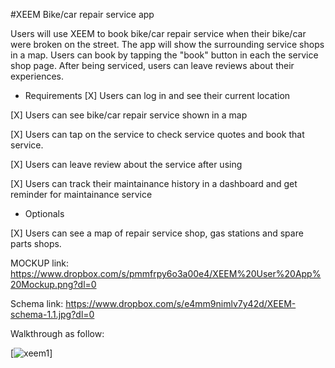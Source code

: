 #XEEM
Bike/car repair service app

Users will use XEEM to book bike/car repair service when their bike/car were broken on the street. The app will show the surrounding service shops in a map. Users can book by tapping the "book" button in each the service shop page. After being serviced, users can leave reviews about their experiences.

* Requirements
[X] Users can log in and see their current location

[X] Users can see bike/car repair service shown in a map

[X] Users can tap on the service to check service quotes and book that service.

[X] Users can leave review about the service after using 

[X] Users can track their maintainance history in a dashboard and get reminder for maintainance service


* Optionals

[X] Users can see a map of repair service shop, gas stations and spare parts shops.

MOCKUP link: https://www.dropbox.com/s/pmmfrpy6o3a00e4/XEEM%20User%20App%20Mockup.png?dl=0

Schema link: https://www.dropbox.com/s/e4mm9nimlv7y42d/XEEM-schema-1.1.jpg?dl=0

Walkthrough as follow:

[![xeem1](https://www.dropbox.com/s/34sgpj8mmzns9b7/XEEM.gif?dl=0)]


